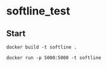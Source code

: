 # softline_test

## Start

```docker build -t softline .```

```docker run -p 5000:5000 -t softline```